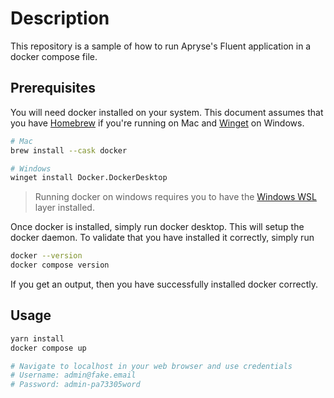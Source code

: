 # Description

This repository is a sample of how to run Apryse's Fluent application in a docker compose file.

## Prerequisites

You will need docker installed on your system. This document assumes that you have [Homebrew](https://brew.sh/) if you're
running on Mac and [Winget](https://learn.microsoft.com/en-us/windows/package-manager/winget/) on Windows.

```sh
# Mac
brew install --cask docker

# Windows
winget install Docker.DockerDesktop
```

> Running docker on windows requires you to have the [Windows WSL](https://docs.docker.com/desktop/setup/install/windows-install/) layer installed.

Once docker is installed, simply run docker desktop. This will setup the docker daemon. To validate that you have installed it correctly, simply run

```sh
docker --version
docker compose version
```

If you get an output, then you have successfully installed docker correctly.

## Usage

```sh
yarn install
docker compose up

# Navigate to localhost in your web browser and use credentials
# Username: admin@fake.email
# Password: admin-pa73305word
```
